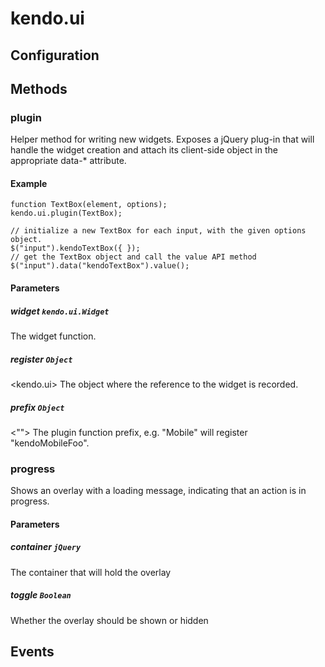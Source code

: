 # kendo.ui

## Configuration

## Methods

### plugin

Helper method for writing new widgets.
Exposes a jQuery plug-in that will handle the widget creation and attach its client-side object in the appropriate data-* attribute.

#### Example

    function TextBox(element, options);
    kendo.ui.plugin(TextBox);
    
    // initialize a new TextBox for each input, with the given options object.
    $("input").kendoTextBox({ });
    // get the TextBox object and call the value API method
    $("input").data("kendoTextBox").value();

#### Parameters

##### widget `kendo.ui.Widget`

The widget function.

##### register `Object`

<kendo.ui> The object where the reference to the widget is recorded.

##### prefix `Object`

<""> The plugin function prefix, e.g. "Mobile" will register "kendoMobileFoo".

### progress

Shows an overlay with a loading message, indicating that an action is in progress.

#### Parameters

##### container `jQuery`

The container that will hold the overlay

##### toggle `Boolean`

Whether the overlay should be shown or hidden

## Events